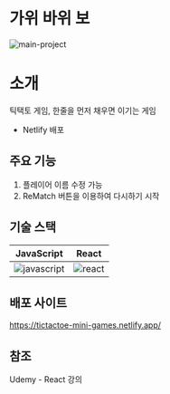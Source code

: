 # 가위 바위 보

![main-project](https://github.com/Junseong0112/mini-games/assets/108931006/ef084959-6630-4ee1-91a3-231c70e4357a)

# 소개

틱택토 게임, 한줄을 먼저 채우면 이기는 게임

- Netlify 배포

## 주요 기능

1. 플레이어 이름 수정 가능
2. ReMatch 버튼을 이용하여 다시하기 시작

## 기술 스택

|                                                   JavaScript                                                    |                                                   React                                                    |
| :-------------------------------------------------------------------------------------------------------------: | :--------------------------------------------------------------------------------------------------------: |
| ![javascript](https://github.com/Junseong0112/mini-games/assets/108931006/bc682460-d9fb-4849-b3df-4698b65f2bab) | ![react](https://github.com/Junseong0112/mini-games/assets/108931006/7516e828-9677-4cf6-9323-b481cd9ed9df) |

## 배포 사이트

<https://tictactoe-mini-games.netlify.app/>

## 참조

Udemy - React 강의
